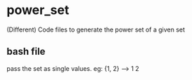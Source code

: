 # power_set
(Different) Code files to generate the power set of a given set
## bash file
pass the set as single values. eg: {1, 2} --> 1 2
